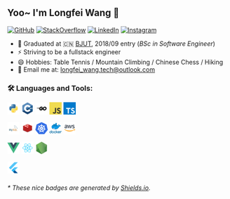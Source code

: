 ## Yoo~ I'm Longfei Wang 👋

[![GitHub](https://img.shields.io/static/v1?logo=github&label=GitHub&message=&nbsp;&color=495867&labelColor=495867&style=flat-square)](https://github.com/LucaslfWang)
[![StackOverflow](https://img.shields.io/static/v1?logo=stackoverflow&logoColor=white&label=StackOverflow&message=&nbsp;&labelColor=57A773&color=57A773&style=flat-square)](https://stackoverflow.com/users/16513984/longfeiwang)
[![LinkedIn](https://img.shields.io/static/v1?logo=LinkedIn&label=LinkedIn&message=&nbsp;&labelColor=blue&color=blue&style=flat-square)](https://www.linkedin.com/in/reallongfeiwang/)
[![Instagram](https://img.shields.io/static/v1?logo=Instagram&logoColor=white&label=Instagram&message=&nbsp;&labelColor=orange&color=orange&style=flat-square)](https://www.instagram.com/lucaslfwang/)
<!-- [![SSPAI](https://img.shields.io/static/v1?&label=SSPAI&message=&nbsp;&labelColor=E08DAC&color=E08DAC&style=flat-square)]() -->
<!-- [![RSS](https://img.shields.io/static/v1?logo=rss&label=RSS&logoColor=white&message=&nbsp;&labelColor=95B8D1&color=95B8D1&style=flat-square)]() -->


- 🌱 Graduated at 🇨🇳 [BJUT](https://www.bjut.edu.cn/), 2018/09 entry (_BSc in Software Engineer_)
- ⚡ Striving to be a fullstack engineer<!-- - 📫 My blog: [Longfei's Blog](https://longfei-wang.com) -->
- 😄 Hobbies: Table Tennis / Mountain Climbing / Chinese Chess / Hiking
- 💬 Email me at: [longfei_wang.tech@outlook.com](mailto:longfei_wang.tech@outlook.com)

### 🛠 Languages and Tools:

<code><img height="28" src="https://raw.githubusercontent.com/github/explore/80688e429a7d4ef2fca1e82350fe8e3517d3494d/topics/python/python.png"></code>
<code><img height="28" src="https://raw.githubusercontent.com/github/explore/80688e429a7d4ef2fca1e82350fe8e3517d3494d/topics/cpp/cpp.png"></code>
<code><img height="28" src="https://raw.githubusercontent.com/github/explore/80688e429a7d4ef2fca1e82350fe8e3517d3494d/topics/go/go.png"></code>
<code><img height="28" src="https://raw.githubusercontent.com/github/explore/80688e429a7d4ef2fca1e82350fe8e3517d3494d/topics/javascript/javascript.png"></code>
<code><img height="28" src="https://raw.githubusercontent.com/github/explore/80688e429a7d4ef2fca1e82350fe8e3517d3494d/topics/typescript/typescript.png"></code>

<code><img height="28" src="https://raw.githubusercontent.com/github/explore/80688e429a7d4ef2fca1e82350fe8e3517d3494d/topics/mysql/mysql.png"></code>
<code><img height="28" src="https://raw.githubusercontent.com/github/explore/80688e429a7d4ef2fca1e82350fe8e3517d3494d/topics/redis/redis.png"></code>
<code><img height="28" src="https://raw.githubusercontent.com/github/explore/80688e429a7d4ef2fca1e82350fe8e3517d3494d/topics/kubernetes/kubernetes.png"></code>
<code><img height="28" src="https://raw.githubusercontent.com/github/explore/80688e429a7d4ef2fca1e82350fe8e3517d3494d/topics/docker/docker.png"></code>
<code><img height="28" src="https://raw.githubusercontent.com/github/explore/80688e429a7d4ef2fca1e82350fe8e3517d3494d/topics/aws/aws.png"></code>

<code><img height="28" src="https://raw.githubusercontent.com/github/explore/80688e429a7d4ef2fca1e82350fe8e3517d3494d/topics/vue/vue.png"></code>
<code><img height="28" src="https://raw.githubusercontent.com/github/explore/80688e429a7d4ef2fca1e82350fe8e3517d3494d/topics/react/react.png"></code>
<code><img height="28" src="https://raw.githubusercontent.com/github/explore/80688e429a7d4ef2fca1e82350fe8e3517d3494d/topics/nodejs/nodejs.png"></code>

<code><img height="28" src="https://raw.githubusercontent.com/github/explore/80688e429a7d4ef2fca1e82350fe8e3517d3494d/topics/flutter/flutter.png"></code>


<h6>* These nice badges are generated by <a href="https://shields.io/">Shields.io</a>.
